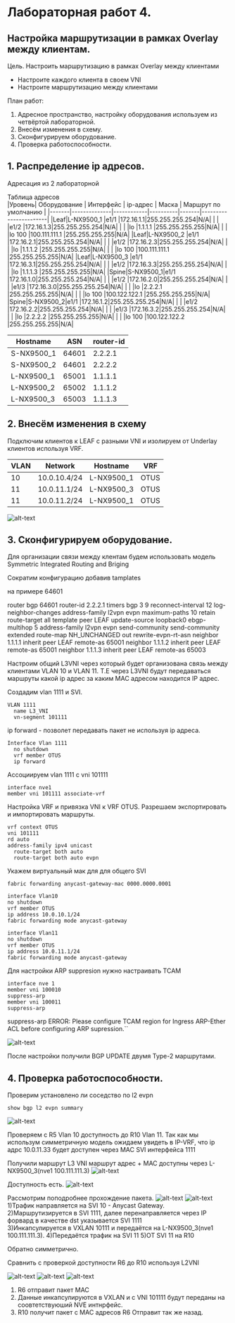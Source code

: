 # Лабораторная работ 4.
## Настройка маршрутизации в рамках Overlay между клиентам.

Цель.
Настроить маршрутизацию в рамках Overlay между клиентами
 - Настроите каждого клиента в своем VNI
 - Настроите маршрутизацию между клиентами


План работ:
1) Адресное пространство, настройку оборудования используем из четвёртой лабораторной.
2) Внесём изменения в схему.
3) Сконфигурируем оборудование.
4) Проверка работоспособности.

 
## 1. Распределение ip адресов.

Адресация из 2 лабораторной

Таблица адресов  
|Уровень| Оборудование | Интерфейс  | ip-адрес | Маска |  Маршрут по умолчанию |
|-------|--------------|------------|----------|-------|-----------------------|
|Leaf|L-NX9500_1 |e1/1    |172.16.1.1|255.255.255.254|N/A|
|    |           |e1/2    |172.16.1.3|255.255.255.254|N/A|
|    |           |lo      |1.1.1.1   |255.255.255.255|N/A|
|    |           |lo 100  |100.111.111.1   |255.255.255.255|N/A|
|Leaf|L-NX9500_2 |e1/1    |172.16.2.1|255.255.255.254|N/A|
|    |           |e1/2    |172.16.2.3|255.255.255.254|N/A|
|    |           |lo      |1.1.1.2   |255.255.255.255|N/A|
|    |           |lo 100  |100.111.111.1   |255.255.255.255|N/A|
|Leaf|L-NX9500_3 |e1/1    |172.16.3.1|255.255.255.254|N/A|
|    |           |e1/2    |172.16.3.3|255.255.255.254|N/A|
|    |           |lo      |1.1.1.3   |255.255.255.255|N/A|
|Spine|S-NX9500_1|e1/1    |172.16.1.0|255.255.255.254|N/A|
|     |          |e1/2    |172.16.2.0|255.255.255.254|N/A|
|     |          |e1/3    |172.16.3.0|255.255.255.254|N/A|
|     |          |lo      |2.2.2.1   |255.255.255.255|N/A|
|    |           |lo 100  |100.122.122.1   |255.255.255.255|N/A|
|Spine|S-NX9500_2|e1/1    |172.16.1.2|255.255.255.254|N/A|
|     |          |e1/2    |172.16.2.2|255.255.255.254|N/A|
|     |          |e1/3    |172.16.3.2|255.255.255.254|N/A|  
|     |          |lo      |2.2.2.2   |255.255.255.255|N/A|
|    |           |lo 100  |100.122.122.2   |255.255.255.255|N/A|


| Hostname | ASN   |router-id        |
|----------|-------|-----------------|
|S-NX9500_1|64601  |2.2.2.1          |
|S-NX9500_2|64601  |2.2.2.2          |
|L-NX9500_1|65001  |1.1.1.1          |
|L-NX9500_2|65002  |1.1.1.2          |
|L-NX9500_3|65003  |1.1.1.3          |  




## 2. Внесём изменения в схему

Подключим клиентов к LEAF c разными VNI и изолируем от Underlay клиентов используя VRF.


|VLAN   |   Network   |    Hostname  |VRF   |
|-------|-------------|--------------|------|
|10     | 10.0.10.4/24|L-NX9500_1    |OTUS  |
|11     | 10.0.11.1/24|L-NX9500_3    |OTUS  |
|11     | 10.0.11.2/24|L-NX9500_1    |OTUS  |

![alt-text](img_1.png)

## 3. Сконфигурируем оборудование.

Для организации связи между клентам будем использовать модель Symmetric Integrated Routing and Briging

Сократим конфигурацию добавив tamplates 

на примере 64601

router bgp 64601
  router-id 2.2.2.1
  timers bgp 3 9
  reconnect-interval 12
  log-neighbor-changes
  address-family l2vpn evpn
    maximum-paths 10
    retain route-target all
  template peer LEAF
    update-source loopback0
    ebgp-multihop 5
    address-family l2vpn evpn
      send-community
      send-community extended
      route-map NH_UNCHANGED out
      rewrite-evpn-rt-asn
  neighbor 1.1.1.1
    inherit peer LEAF
    remote-as 65001
  neighbor 1.1.1.2
    inherit peer LEAF
    remote-as 65001
  neighbor 1.1.1.3
    inherit peer LEAF
    remote-as 65003




Настроим общий L3VNI через который будет организована связь между клиентами VLAN 10 и VLAN 11. Т.Е через L3VNI будут передаваться маршруты какой ip адрес за каким MAC адресом находится IP адрес.

Создадим vlan 1111 и SVI. 

```
VLAN 1111
  name L3_VNI
  vn-segment 101111
```
ip forward - позволет передавать пакет не используя ip адреса.
```
Interface Vlan 1111
  no shutdown
  vrf member OTUS
  ip forward 
```
Ассоциируем vlan 1111 с vni 101111
```
interface nve1
member vni 101111 associate-vrf
```

Настройка VRF и привязка VNI к VRF OTUS. Разрешаем экспортировать и импортировать маршруты.

```
vrf context OTUS
vni 101111
rd auto
address-family ipv4 unicast
  route-target both auto
  route-target both auto evpn
```

Укажем виртуальный мак для для общего SVI

```
fabric forwarding anycast-gateway-mac 0000.0000.0001
```
```
interface Vlan10
no shutdown
vrf member OTUS
ip address 10.0.10.1/24
fabric forwarding mode anycast-gateway
```

```
interface Vlan11
no shutdown
vrf member OTUS
ip address 10.0.11.1/24
fabric forwarding mode anycast-gateway
```

Для настройки ARP suppresion нужно настраивать TCAM
```
interface nve 1
member vni 100010
suppress-arp
member vni 100011
suppress-arp
```
suppress-arp ERROR: Please configure TCAM region for Ingress ARP-Ether ACL before configuring ARP supression.``


![alt-text](img_10.png)

После настройки получили BGP UPDATE двумя Type-2 маршрутами.


## 4. Проверка работоспособности.

Проверим установлено ли соседство по l2 evpn
```
show bgp l2 evpn summary
```
![alt-text](img_2.png)

Проверяем с R5 Vlan 10 доступность до R10 Vlan 11.
Так как мы использум симметричную модель ожидаем увидеть в IP-VRF, что ip адрс 10.0.11.33 будет доступен через MAC SVI интерфейса 1111

Получили маршрут L3 VNI маршрут адрес + MAC доступны через L-NX9500_3(nve1 100.111.111.3)
![alt-text](img_4.png)



Доступность есть. 
![alt-text](img_5.png)

Рассмотрим поподробнее прохождение пакета.
![alt-text](img_3.png)
![alt-text](img_6.png)
1)Трафик направляется на SVI 10 - Anycast Gateway.
2)Маршрутизируется в SVI 1111, далее  перенаправляется через IP форвард в качестве dst указывается SVI 1111   
3)Инкапсулируется в VXLAN 10111 и передаётся на L-NX9500_3(nve1 100.111.111.3). 
4)Передаётся трафик на SVI 11
5)ОТ SVI 11 на R10 

Обратно симметрично.


Cравнить с проверкой доступности R6 до R10 используя  L2VNI

![alt-text](img_9.png)
![alt-text](img_7.png)
![alt-text](img_8.png)

1) R6 отправит пакет MAC
2) Данные инкапсулируются в VXLAN и с VNI 101111 будут переданы на соовтетствуюший NVE интнрфейс.
3) R10 получит пакет с MAC адресов R6
Отправит так же назад.



